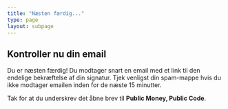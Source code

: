 ```yaml
---
title: "Næsten færdig..."
type: page
layout: subpage
---
```


## Kontroller nu din email

Du er næsten færdig! Du modtager snart en email med et link til den endelige bekræftelse af din signatur. Tjek venligst din spam-mappe hvis du ikke modtager emailen inden for de næste 15 minutter.

Tak for at du underskrev det åbne brev til **Public Money, Public Code**.
